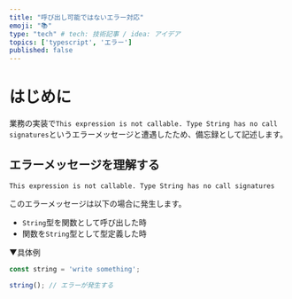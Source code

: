 ```yaml
---
title: "呼び出し可能ではないエラー対応"
emoji: "📚"
type: "tech" # tech: 技術記事 / idea: アイデア
topics: ['typescript', 'エラー']
published: false
---
```

# はじめに
業務の実装で`This expression is not callable. Type String has no call signatures`というエラーメッセージと遭遇したため、備忘録として記述します。

## エラーメッセージを理解する
`This expression is not callable. Type String has no call signatures`

このエラーメッセージは以下の場合に発生します。
- `String`型を関数として呼び出した時
- 関数を`String`型として型定義した時

▼具体例
```typescript:index.ts
const string = 'write something';

string(); // エラーが発生する
```